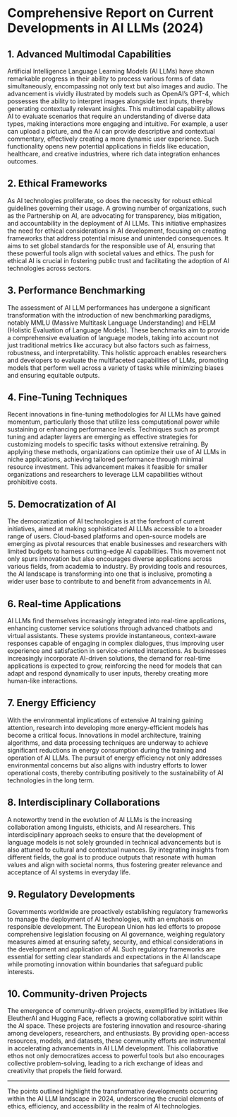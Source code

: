 # Comprehensive Report on Current Developments in AI LLMs (2024)

## 1. Advanced Multimodal Capabilities
Artificial Intelligence Language Learning Models (AI LLMs) have shown remarkable progress in their ability to process various forms of data simultaneously, encompassing not only text but also images and audio. The advancement is vividly illustrated by models such as OpenAI’s GPT-4, which possesses the ability to interpret images alongside text inputs, thereby generating contextually relevant insights. This multimodal capability allows AI to evaluate scenarios that require an understanding of diverse data types, making interactions more engaging and intuitive. For example, a user can upload a picture, and the AI can provide descriptive and contextual commentary, effectively creating a more dynamic user experience. Such functionality opens new potential applications in fields like education, healthcare, and creative industries, where rich data integration enhances outcomes.

## 2. Ethical Frameworks
As AI technologies proliferate, so does the necessity for robust ethical guidelines governing their usage. A growing number of organizations, such as the Partnership on AI, are advocating for transparency, bias mitigation, and accountability in the deployment of AI LLMs. This initiative emphasizes the need for ethical considerations in AI development, focusing on creating frameworks that address potential misuse and unintended consequences. It aims to set global standards for the responsible use of AI, ensuring that these powerful tools align with societal values and ethics. The push for ethical AI is crucial in fostering public trust and facilitating the adoption of AI technologies across sectors.

## 3. Performance Benchmarking
The assessment of AI LLM performances has undergone a significant transformation with the introduction of new benchmarking paradigms, notably MMLU (Massive Multitask Language Understanding) and HELM (Holistic Evaluation of Language Models). These benchmarks aim to provide a comprehensive evaluation of language models, taking into account not just traditional metrics like accuracy but also factors such as fairness, robustness, and interpretability. This holistic approach enables researchers and developers to evaluate the multifaceted capabilities of LLMs, promoting models that perform well across a variety of tasks while minimizing biases and ensuring equitable outputs.

## 4. Fine-Tuning Techniques
Recent innovations in fine-tuning methodologies for AI LLMs have gained momentum, particularly those that utilize less computational power while sustaining or enhancing performance levels. Techniques such as prompt tuning and adapter layers are emerging as effective strategies for customizing models to specific tasks without extensive retraining. By applying these methods, organizations can optimize their use of AI LLMs in niche applications, achieving tailored performance through minimal resource investment. This advancement makes it feasible for smaller organizations and researchers to leverage LLM capabilities without prohibitive costs.

## 5. Democratization of AI
The democratization of AI technologies is at the forefront of current initiatives, aimed at making sophisticated AI LLMs accessible to a broader range of users. Cloud-based platforms and open-source models are emerging as pivotal resources that enable businesses and researchers with limited budgets to harness cutting-edge AI capabilities. This movement not only spurs innovation but also encourages diverse applications across various fields, from academia to industry. By providing tools and resources, the AI landscape is transforming into one that is inclusive, promoting a wider user base to contribute to and benefit from advancements in AI.

## 6. Real-time Applications
AI LLMs find themselves increasingly integrated into real-time applications, enhancing customer service solutions through advanced chatbots and virtual assistants. These systems provide instantaneous, context-aware responses capable of engaging in complex dialogues, thus improving user experience and satisfaction in service-oriented interactions. As businesses increasingly incorporate AI-driven solutions, the demand for real-time applications is expected to grow, reinforcing the need for models that can adapt and respond dynamically to user inputs, thereby creating more human-like interactions.

## 7. Energy Efficiency
With the environmental implications of extensive AI training gaining attention, research into developing more energy-efficient models has become a critical focus. Innovations in model architecture, training algorithms, and data processing techniques are underway to achieve significant reductions in energy consumption during the training and operation of AI LLMs. The pursuit of energy efficiency not only addresses environmental concerns but also aligns with industry efforts to lower operational costs, thereby contributing positively to the sustainability of AI technologies in the long term.

## 8. Interdisciplinary Collaborations
A noteworthy trend in the evolution of AI LLMs is the increasing collaboration among linguists, ethicists, and AI researchers. This interdisciplinary approach seeks to ensure that the development of language models is not solely grounded in technical advancements but is also attuned to cultural and contextual nuances. By integrating insights from different fields, the goal is to produce outputs that resonate with human values and align with societal norms, thus fostering greater relevance and acceptance of AI systems in everyday life.

## 9. Regulatory Developments
Governments worldwide are proactively establishing regulatory frameworks to manage the deployment of AI technologies, with an emphasis on responsible development. The European Union has led efforts to propose comprehensive legislation focusing on AI governance, weighing regulatory measures aimed at ensuring safety, security, and ethical considerations in the development and application of AI. Such regulatory frameworks are essential for setting clear standards and expectations in the AI landscape while promoting innovation within boundaries that safeguard public interests.

## 10. Community-driven Projects
The emergence of community-driven projects, exemplified by initiatives like EleutherAI and Hugging Face, reflects a growing collaborative spirit within the AI space. These projects are fostering innovation and resource-sharing among developers, researchers, and enthusiasts. By providing open-access resources, models, and datasets, these community efforts are instrumental in accelerating advancements in AI LLM development. This collaborative ethos not only democratizes access to powerful tools but also encourages collective problem-solving, leading to a rich exchange of ideas and creativity that propels the field forward.

---

The points outlined highlight the transformative developments occurring within the AI LLM landscape in 2024, underscoring the crucial elements of ethics, efficiency, and accessibility in the realm of AI technologies.